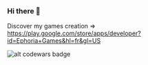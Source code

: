 ### Hi there 👋

Discover my games creation => https://play.google.com/store/apps/developer?id=Ephoria+Games&hl=fr&gl=US

![alt codewars badge](https://www.codewars.com/users/RemySd/badges/large "Codewars Badge")

<!--
**RemySd/remysd** is a ✨ _special_ ✨ repository because its `README.md` (this file) appears on your GitHub profile.

Here are some ideas to get you started:

- 🔭 I’m currently working on ...
- 🌱 I’m currently learning ...
- 👯 I’m looking to collaborate on ...
- 🤔 I’m looking for help with ...
- 💬 Ask me about ...
- 📫 How to reach me: ...
- 😄 Pronouns: ...
- ⚡ Fun fact: ...
-->

